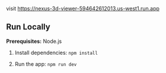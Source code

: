 
visit  https://nexus-3d-viewer-594642612013.us-west1.run.app


## Run Locally

**Prerequisites:**  Node.js


1. Install dependencies:
   `npm install`

2. Run the app:
   `npm run dev`
